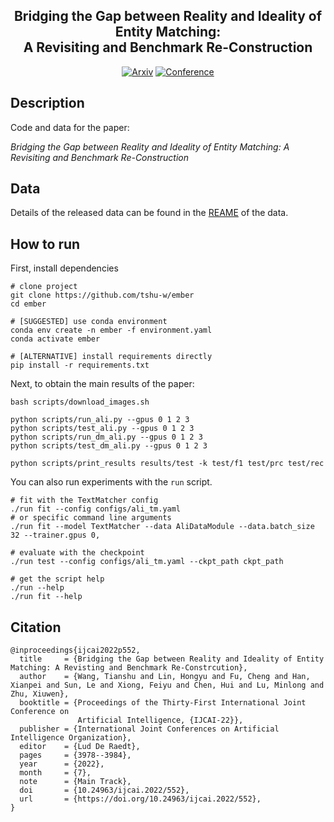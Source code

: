 <div align="center">

<h2 id="bridging-the-gap-between-reality-and-ideality-of-entity-matching-a-revisiting-and-benchmark-re-construction">Bridging the Gap between Reality and Ideality of Entity Matching:<br/>A Revisiting and Benchmark Re-Construction</h2>

<p>
<a href="https://arxiv.org/abs/2205.05889"><img src="http://img.shields.io/badge/arXiv-2205.05889-B31B1B.svg?style=flat-square" alt="Arxiv" /></a>
<a href="https://www.ijcai.org/proceedings/2022/0552.pdf"><img src="http://img.shields.io/badge/IJCAI-2022-4b44ce.svg?style=flat-square" alt="Conference" /></a>
</p>

</div>

## Description
Code and data for the paper:

*Bridging the Gap between Reality and Ideality of Entity Matching: A Revisiting and Benchmark Re-Construction*

## Data
Details of the released data can be found in the [REAME](./data/ali/README.md) of the data.

## How to run
First, install dependencies
```console
# clone project
git clone https://github.com/tshu-w/ember
cd ember

# [SUGGESTED] use conda environment
conda env create -n ember -f environment.yaml
conda activate ember

# [ALTERNATIVE] install requirements directly
pip install -r requirements.txt
```

Next, to obtain the main results of the paper:
```console
bash scripts/download_images.sh

python scripts/run_ali.py --gpus 0 1 2 3
python scripts/test_ali.py --gpus 0 1 2 3
python scripts/run_dm_ali.py --gpus 0 1 2 3
python scripts/test_dm_ali.py --gpus 0 1 2 3

python scripts/print_results results/test -k test/f1 test/prc test/rec
```

You can also run experiments with the `run` script.
```console
# fit with the TextMatcher config
./run fit --config configs/ali_tm.yaml
# or specific command line arguments
./run fit --model TextMatcher --data AliDataModule --data.batch_size 32 --trainer.gpus 0,

# evaluate with the checkpoint
./run test --config configs/ali_tm.yaml --ckpt_path ckpt_path

# get the script help
./run --help
./run fit --help
```

## Citation
```
@inproceedings{ijcai2022p552,
  title     = {Bridging the Gap between Reality and Ideality of Entity Matching: A Revisting and Benchmark Re-Constrcution},
  author    = {Wang, Tianshu and Lin, Hongyu and Fu, Cheng and Han, Xianpei and Sun, Le and Xiong, Feiyu and Chen, Hui and Lu, Minlong and Zhu, Xiuwen},
  booktitle = {Proceedings of the Thirty-First International Joint Conference on
               Artificial Intelligence, {IJCAI-22}},
  publisher = {International Joint Conferences on Artificial Intelligence Organization},
  editor    = {Lud De Raedt},
  pages     = {3978--3984},
  year      = {2022},
  month     = {7},
  note      = {Main Track},
  doi       = {10.24963/ijcai.2022/552},
  url       = {https://doi.org/10.24963/ijcai.2022/552},
}
```
